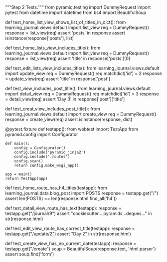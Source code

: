 """Step 2 Tests."""
from pyramid.testing import DummyRequest
import pytest
from datetime import datetime
from bs4 import BeautifulSoup


def test_home_list_view_shows_list_of_titles_in_dict():
    from learning_journal.views.default import list_view
    req = DummyRequest()
    response = list_view(req)
    assert 'posts' in response
    assert isinstance(response['posts'], list)


def test_home_lists_view_includes_title():
    from learning_journal.views.default import list_view
    req = DummyRequest()
    response = list_view(req)
    assert 'title' in response['posts'][0]


def test_edit_lists_view_includes_title():
    from learning_journal.views.default import update_view
    req = DummyRequest()
    req.matchdict['id'] = 2
    response = update_view(req)
    assert 'title' in response['post']


def test_view_includes_post_title():
    from learning_journal.views.default import detail_view
    req = DummyRequest()
    req.matchdict['id'] = 3
    response = detail_view(req)
    assert 'Day 3' in response['post']['title']


def test_creat_view_includes_post_title():
    from learning_journal.views.default import create_view
    req = DummyRequest()
    response = create_view(req)
    assert isinstance(response, dict)


@pytest.fixture
def testapp():
    from webtest import TestApp
    from pyramid.config import Configurator

    def main():
        config = Configurator()
        config.include('pyramid_jinja2')
        config.include('.routes')
        config.scan()
        return config.make_wsgi_app()

    app = main()
    return TestApp(app)


def test_home_route_has_h4_titles(testapp):
    from learning_journal.data.blog_post import POSTS
    response = testapp.get("/")
    assert len(POSTS) == len(response.html.find_all('h4'))


def test_detail_view_route_has_text(testapp):
    response = testapp.get("/journal/9")
    assert "cookiecutter... pyramids...deques..." in str(response.html)


def test_edit_view_route_has_correct_title(testapp):
    response = testapp.get("/update/2")
    assert "Day 2" in str(response.html)


def test_create_view_has_no_current_date(testapp):
    response = testapp.get("/create")
    soup = BeautifulSoup(response.text, 'html.parser')
    assert soup.find('form')